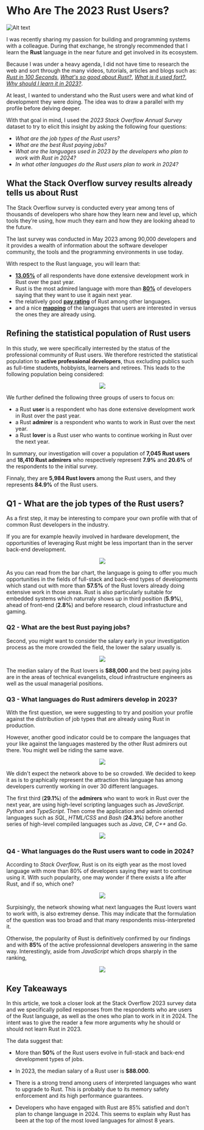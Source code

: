 # Who Are The 2023 Rust Users?

![Alt text](./images/Rust_Blog_Header_Image.png)<p align="center">

I was recently sharing my passion for building and programming systems with a colleague. During that exchange, he strongly recommended that I learn the **Rust** language in the near future  and get involved in its ecosystem.

Because I was under a heavy agenda, I did not have time to research the web and sort through the many videos, tutorials, articles and blogs such as: _[Rust in 100 Seconds](https://www.youtube.com/watch?v=5C_HPTJg5ek)_, _[What's so good about Rust?](https://developer.ibm.com/articles/os-developers-know-rust/)_, _[What is it used fort?](https://yalantis.com/blog/rust-market-overview/)_, _[Why should I learn it in 2023?](https://www.i2tutorials.com/five-reasons-why-you-should-learn-rust-in-2023/)_.

At least, I wanted to understand who the Rust users were and what kind of development they were doing. The idea was to draw a parallel with my profile before delving deeper. 

With that goal in mind, I used the *2023 Stack Overflow Annual Survey* dataset to try to elicit this insight by asking the following four questions:
- *What are the job types of the Rust users?*
- *What are the best Rust paying jobs?*
- *What are the languages used in 2023 by the developers who plan to work with Rust in 2024?*
- *In what other languages do the Rust users plan to work in 2024?*

## What the Stack Overflow survey results already tells us about Rust

The Stack Overflow survey is conducted every year among tens of thousands of developers who share how they learn new and level up, 
which tools they’re using, how much they earn and how they are looking ahead to the future.

The last survey was conducted in May 2023 among 90,000 developers and it provides a wealth of information about the software developer community, the tools and the 
programming environments in use today.

With respect to the Rust language, you will learn that:
- [**13.05%**](https://survey.stackoverflow.co/2023/#section-most-popular-technologies-programming-scripting-and-markup-languages) of all respondents have done  extensive development work in Rust over the past year.
- Rust is the most admired language with more than [**80%**](https://survey.stackoverflow.co/2023/#section-admired-and-desired-programming-scripting-and-markup-languages) of developers saying that they want to use it again next year.
- the relatively good [**pay rating**](https://survey.stackoverflow.co/2023/#section-top-paying-technologies-top-paying-technologies) of Rust among other languages.
- and a nice [**mapping**](https://survey.stackoverflow.co/2023/#section-worked-with-vs-want-to-work-with-programming-scripting-and-markup-languages) of the languages that users are interested in versus the ones they are already using. 

## Refining the statistical population of Rust users

In this study, we were specifically interrested by the status of the professional community of Rust users. We therefore restricted the statistical population to **active professional developers**, thus excluding publics such as full-time students, hobbyists, learners and retirees. This leads to the following population being considered:

<p align="center">
  <img src="./images/Active_professional_developers.png" />
</p>
 
We further defined the following three groups of users to focus on:
- a Rust **user** is a respondent who has done extensive development work in Rust over the past year.
- a Rust **admirer** is a respondent who wants to work in Rust over the next year.
- a Rust **lover** is a Rust user who wants to continue working in Rust over the next year.

In summary, our investigation will cover a population of **7,045 Rust users**  and **18,410 Rust admirers** who respectively represent **7.9%** and **20.6%** of the  respondents to the initial survey. 

Finnaly, they are **5,984 Rust lovers**  among the Rust users, and they represents **84.9%** of the Rust users.

## Q1 - What are the job types of the Rust users?

As a first step, it may be interesting to compare your own profile with that of common Rust developers in the industry.

If you are for example heavily involved in hardware development, the opportunities of leveraging Rust might be less important than in the server back-end development.

<p align="center"> 
    <img src="./images/What_are_the_job_types_of_the_Rust_lovers.png" />
</p>

As you can read from the bar chart, the language is going to offer you much opportunities in the fields of full-stack and back-end types of developments which stand out with more than **57.5%** of the Rust lovers already doing extensive work in those areas. Rust is also particularly suitable for embedded systems which naturraly shows up in third position (**5.9%**), ahead of front-end (**2.8%**) and before research, cloud infrastucture and gaming.

### Q2 - What are the best Rust paying jobs?

Second, you might want to consider the salary  early in your investigation process as the more crowded the field, the lower the salary usually is.

<p align="center">
  <img src="./images/What_are_the_best_paying_Rust_types_of_jobs.png" />
</p>

The median salary of the Rust lovers is **$88,000** and the best paying jobs are in the areas of  technical evangelists, cloud infrastructure engineers as well as the usual managerial positions. 

### Q3 - What languages do Rust admirers develop in 2023?

With the first question, we were suggesting to try and position your profile against the distribution of job types that are already using Rust in production.

However, another good indicator could be to compare the languages that your like against the languages mastered by the other Rust admirers out there. You might well be riding the same wave.      

<p align="center">
  <img src="./images/What_languages_do_Rust_admirers_develop_in_2023.png" />
</p>

We didn't expect the network above to be so crowded. We decided to keep it as is to graphically represent the attraction this language has among developers currently working in over 30 different languages.

The first third (**29.1%**) of the **admirers** who want to work in Rust over the next year, are using high-level scripting languages such as *JavaScript*. *Python* and *TypeScript*. Then come the application and admin oriented languages such as *SQL*, *HTML/CSS* and *Bash* (**24.3%**) before another series of high-level compiled languages such as *Java*, *C#*, *C++* and *Go*.

<p align="center">
  <img src="./images/What_languages_do_Rust_admirers_develop_most_in_2023.png" />
</p>

### Q4 -  What languages do the Rust users want to code in 2024?

According to *Stack Overflow*, Rust is on its eigth year as the most loved language with more than 80% of developers saying they want to continue using it. With such popularity, one may wonder if there exists a life after Rust, and if so, which one?

<p align="center">
  <img src="./images/What_languages_do_Rust_users_want_to_code_in_2024.png" />
</p>

Surpisingly, the network showing what next languages the Rust lovers want to work with, is also extremey dense. This may indicate that the formulation of the question was too broad and that many respondents miss-interpreted it.   

Otherwise, the popularity of Rust is definitively confirmed by our findings and with **85%** of the active professionnal developers answering in the same way. Interestingly, aside from *JavaScript* which drops sharply in the ranking,

<p align="center">
  <img src="./images/What_languages_do_Rust_users_want_to_code_most_in_2024.png" />
</p>

## Key Takeaways

In this article, we took a closer look at the Stack Overflow 2023 survey data and we specifically polled responses from the respondents who are users of the Rust language, as well as the ones who plan to work in it in 2024. The intent was to give the reader a few more arguments why he should or should not learn Rust in 2023. 

The data suggest that:

  - More than **50%** of the Rust users evolve in full-stack and back-end development types of jobs.
    
  - In 2023, the median salary of a Rust user is **$88.000**. 
    
  - There is a strong trend among users of interpreted languages who want to upgrade to Rust. This is probably due to its memory safety enforcement and its high performance guarantees.

  - Developers who have engaged with Rust are  85% satisfied and don't plan to change language in 2024. This seems to explain why Rust has been at the top of the most loved languages for almost 8 years.   


